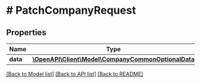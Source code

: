 # # PatchCompanyRequest

## Properties

Name | Type | Description | Notes
------------ | ------------- | ------------- | -------------
**data** | [**\OpenAPI\Client\Model\CompanyCommonOptionalData**](CompanyCommonOptionalData.md) |  |

[[Back to Model list]](../../README.md#models) [[Back to API list]](../../README.md#endpoints) [[Back to README]](../../README.md)
